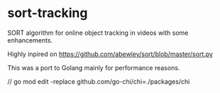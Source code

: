 # sort-tracking
SORT algorithm for online object tracking in videos with some enhancements.

Highly inpired on https://github.com/abewley/sort/blob/master/sort.py

This was a port to Golang mainly for performance reasons.

// go mod edit -replace github.com/go-chi/chi=./packages/chi
